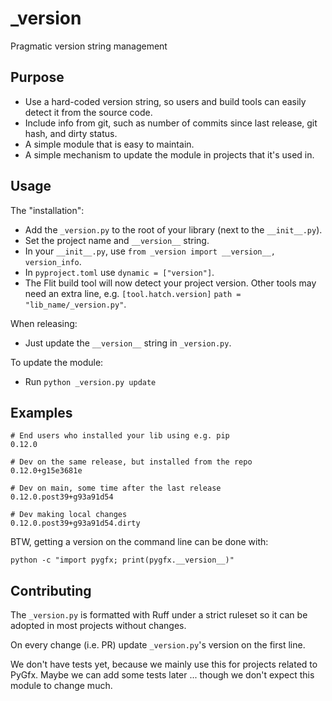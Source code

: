 # _version
Pragmatic version string management


## Purpose

* Use a hard-coded version string, so users and build tools can easily
  detect it from the source code.
* Include info from git, such as number of commits since last release,
  git hash, and dirty status.
* A simple module that is easy to maintain.
* A simple mechanism to update the module in projects that it's used in.


## Usage

The "installation":

* Add the `_version.py` to the root of your library (next to the `__init__.py`).
* Set the project name and `__version__` string.
* In your `__init__.py`, use `from _version import __version__, version_info`.
* In `pyproject.toml` use `dynamic = ["version"]`.
* The Flit build tool will now detect your project version. Other tools may
  need an extra line, e.g. `[tool.hatch.version]` `path = "lib_name/_version.py"`.

When releasing:

* Just update the `__version__` string in `_version.py`.

To update the module:

* Run `python _version.py update`


## Examples

```
# End users who installed your lib using e.g. pip
0.12.0

# Dev on the same release, but installed from the repo
0.12.0+g15e3681e

# Dev on main, some time after the last release
0.12.0.post39+g93a91d54

# Dev making local changes
0.12.0.post39+g93a91d54.dirty
```

BTW, getting a version on the command line can be done with:
```
python -c "import pygfx; print(pygfx.__version__)"
```


## Contributing

The `_version.py` is formatted with Ruff under a strict ruleset so it
can be adopted in most projects without changes.

On every change (i.e. PR) update `_version.py`'s version on the first line.

We don't have tests yet, because we mainly use this for projects related to PyGfx.
Maybe we can add some tests later ... though we don't expect this module to change much.

